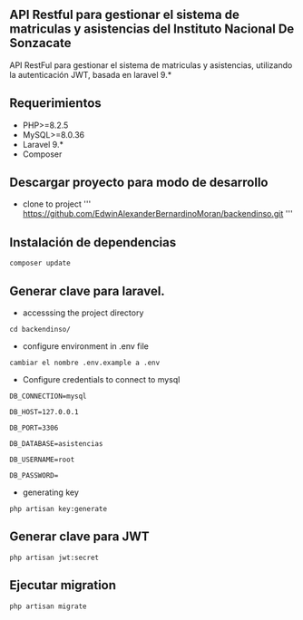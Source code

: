 ## API Restful para gestionar el sistema de matriculas y asistencias del Instituto Nacional De Sonzacate
API RestFul para gestionar el sistema de matriculas y asistencias, utilizando la autenticación JWT, basada en laravel 9.*

## Requerimientos
* PHP>=8.2.5
* MySQL>=8.0.36
* Laravel 9.*
* Composer 

## Descargar proyecto para modo de desarrollo
* clone to project
'''
https://github.com/EdwinAlexanderBernardinoMoran/backendinso.git
'''

## Instalación de dependencias
```
composer update
```

## Generar clave para laravel.

* accesssing the project directory
```
cd backendinso/
```
* configure environment in .env file
```
cambiar el nombre .env.example a .env
```

* Configure credentials to connect to mysql
```
DB_CONNECTION=mysql
```
```
DB_HOST=127.0.0.1
```
```
DB_PORT=3306
```
```
DB_DATABASE=asistencias
```
```
DB_USERNAME=root
```
```
DB_PASSWORD=
```
* generating key

```
php artisan key:generate
```

## Generar clave para JWT
```
php artisan jwt:secret
```

## Ejecutar migration
```
php artisan migrate
```

